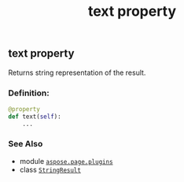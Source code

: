 ﻿---
title: text property
second_title: Aspose.Page for Python via .NET API References
description: 
type: docs
weight: 100
url: /python-net/aspose.page.plugins/stringresult/text/
is_root: false
---

## text property


Returns string representation of the result.
### Definition:
```python
@property
def text(self):
    ...
```

### See Also
* module [`aspose.page.plugins`](../../)
* class [`StringResult`](/page/python-net/aspose.page.plugins/stringresult)
